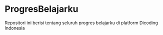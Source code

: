 # ProgresBelajarku
Repositori ini berisi tentang seluruh progres belajarku di platform Dicoding Indonesia

